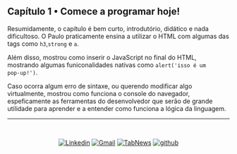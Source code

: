 ## Capítulo 1 • Comece a programar hoje!

Resumidamente, o capítulo é bem curto, introdutório, didático e nada dificultoso. O Paulo praticamente ensina a utilizar o HTML com algumas das tags como <code>h3</code>,<code>strong</code> e <code>a</code>. 

Além disso, mostrou como inserir o JavaScript no final do HTML, mostrando algumas funiconalidades nativas como <code>alert('isso é um pop-up!')</code>.

Caso ocorra algum erro de sintaxe, ou querendo modificar algo virtualmente, mostrou como funciona o console do navegador, espeficamente as ferramentas do desenvolvedor que serão de grande utilidade para aprender e a entender como funciona a lógica da linguagem.
<hr>
<br>
<div  align='center'>

[![Linkedin](https://img.shields.io/badge/LinkedIn-0D1117?style=for-the-badge&logo=linkedin&logoColor=blue)](https://www.linkedin.com/in/jonatasquirino/)
<a href = "mailto:quirinoj02@gmail.com">
![Gmail](https://img.shields.io/badge/Gmail-0D1117?style=for-the-badge&logo=gmail&logoColor=red)</a>
[![TabNews](https://img.shields.io/badge/tabnews-0D1117?style=for-the-badge&logo=Databricks&logoColor=fff)](https://www.tabnews.com.br/ojonatasquirino) [![github](https://img.shields.io/badge/Github-0D1117?style=for-the-badge&logo=github&logoColor=fff)](https://www.github.com/ojonatasquirino)
</div>
